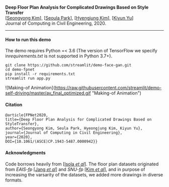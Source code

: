 **Deep Floor Plan Analysis for Complicated Drawings Based on Style Transfer**  
[[Seongyong Kim](http://syoi92.github.io)], [[Seoula Park](https://)], [[Hyengjung Kim](https://)], [[Kiyun Yu](https://)]  
Journal of Computing in Civil Engineering, 2020.
***
#### How to run this demo
The demo requires Python =< 3.6 (The version of TensorFlow we specify in*requirements.txt* is not supported in Python 3.7+).  

```
git clone https://github.com/streamlit/demo-face-gan.git
cd demo-fpnet
pip install -r requirements.txt
streamlit run app.py
```


![Making-of Animation](https://raw.githubusercontent.com/streamlit/demo-self-driving/master/av_final_optimized.gif \"Making-of Animation\")

#### Citation
```
@article{FPNet2020, 
title={Deep Floor Plan Analysis for Complicated Drawings Based on StyleTransfer}, 
author={Seongyong Kim, Seula Park, Hyeongjung Kim, Kiyun Yu}, 
journal={Journal of Computing in Civil Engineering}, 
year={2020}, 
DOI={10.1061/(ASCE)CP.1943-5487.0000942}}
```

#### Acknowledgments
Code borrows heavily from [[Isola *et al*](https://github.com/phillipi/pix2pix)]. The floor plan datasets originated from *EAIS-fp* [[Jang *et al*](https://)] and *SNU-fp* [[Kim *et al*](https://)], and in purpose of increasing the varsarity of the datasets, we added more drawings in diverse formats.
